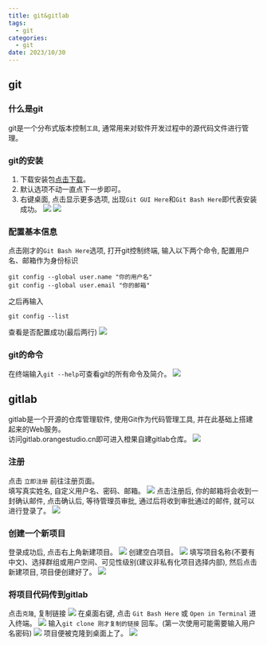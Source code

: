 ```yaml
---
title: git&gitlab
tags:
  - git
categories:
  - git
date: 2023/10/30
---
```


## git
### 什么是git
git是一个分布式版本控制`工具`, 通常用来对软件开发过程中的源代码文件进行管理。
### git的安装
1. 下载安装包[点击下载](https://mirrors.tuna.tsinghua.edu.cn/github-release/git-for-windows/git/LatestRelease/Git-2.42.0.2-32-bit.exe)。
2. 默认选项不动一直点下一步即可。
3. 右键桌面, 点击显示更多选项, 出现`Git GUI Here`和`Git Bash Here`即代表安装成功。
![](/git/1.png)
![](/git/2.png)
### 配置基本信息
点击刚才的`Git Bash Here`选项, 打开git控制终端, 输入以下两个命令, 配置用户名、邮箱作为身份标识
```
git config --global user.name "你的用户名"
git config --global user.email "你的邮箱"
```
之后再输入
```
git config --list
```
查看是否配置成功(最后两行)
![](/git/3.png)
### git的命令
在终端输入`git --help`可查看git的所有命令及简介。
![](/git/4.png)
<!-- 1. git init
2. git clone
3. git add
4. git mv
5. git restore
6. git rm
7. git bisect
8. git diff
9. git grep
10. git log
11. git show
12. git status
13. git branch
14. git commit
15. git merge
16. git rebase
17. git reset
18. git switch
19. git tag
20. git fetch
21. git pull
22. git push -->

## gitlab
gitlab是一个开源的仓库管理软件, 使用Git作为代码管理工具, 并在此基础上搭建起来的Web服务。    
访问gitlab.orangestudio.cn即可进入橙果自建gitlab仓库。
![](/git/5.png)
### 注册
点击 `立即注册` 前往注册页面。     
填写真实姓名, 自定义用户名、密码、邮箱。
![](/git/6.png)
点击注册后, 你的邮箱将会收到一封确认邮件, 点击确认后, 等待管理员审批, 通过后将收到审批通过的邮件, 就可以进行登录了。
![](/git/7.png)
### 创建一个新项目
登录成功后, 点击右上角新建项目。
![](/git/8.png)
创建空白项目。
![](/git/9.png)
填写项目名称(不要有中文)、选择群组或用户空间、可见性级别(建议非私有化项目选择内部), 然后点击新建项目, 项目便创建好了。
![](/git/10.png)
### 将项目代码传到gitlab
点击`克隆`, 复制链接
![](/git/11.png)
在桌面右键, 点击 `Git Bash Here` 或 `Open in Terminal` 进入终端。
![](/git/12.png)
输入`git clone 刚才复制的链接` 回车。(第一次使用可能需要输入用户名密码)
![](/git/13.png)
项目便被克隆到桌面上了。
![](/git/14.png)

